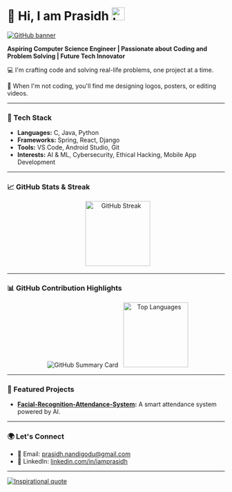 # 👋 Hi, I am Prasidh <img src="https://avatars.githubusercontent.com/u/121355523?s=400&u=edf26e6a79cddcdf98cdabf87c3920d6b1fea529&v=4" alt="Logo" height="30px"/>

[![GitHub banner](https://media.licdn.com/dms/image/v2/D5616AQH84j2mFMWQwA/profile-displaybackgroundimage-shrink_350_1400/profile-displaybackgroundimage-shrink_350_1400/0/1702176952769?e=1741219200&v=beta&t=Fj0b4tAoYNiGgBQJvflkeY1rKeXreBxAU09mGDQMq-o)](https://www.linkedin.com/in/iamprasidh/)

**Aspiring Computer Science Engineer | Passionate about Coding and Problem Solving | Future Tech Innovator**

💻 I'm crafting code and solving real-life problems, one project at a time.

🎨 When I'm not coding, you'll find me designing logos, posters, or editing videos.

---

### 🚀 Tech Stack

* **Languages:** C, Java, Python
* **Frameworks:** Spring, React, Django
* **Tools:** VS Code, Android Studio, Git
* **Interests:** AI & ML, Cybersecurity, Ethical Hacking, Mobile App Development

---

### 📈 GitHub Stats & Streak

<div align="center">
  <img src="https://github-readme-streak-stats.herokuapp.com?user=iamprasidh&theme=dark" alt="GitHub Streak" height="150px" />
</div>

---

### 📊 GitHub Contribution Highlights

<div align="center">
  <img src="https://github-profile-summary-cards.vercel.app/api/cards/profile-details?username=iamprasidh&theme=github_dark" alt="GitHub Summary Card" />
  <img src="https://github-readme-stats.vercel.app/api/top-langs/?username=iamprasidh&layout=compact&theme=dark" alt="Top Languages" height="150px" />
</div>

---

### 🌟 Featured Projects

* **[Facial-Recognition-Attendance-System](https://github.com/iamprasidh/Facial-Recognition-Attendance-System):** A smart attendance system powered by AI.

---

### 🌍 Let's Connect

* 💌 Email: prasidh.nandigodu@gmail.com
* 💼 LinkedIn: [linkedin.com/in/iamprasidh](https://linkedin.com/in/iamprasidh)

---

[![Inspirational quote](https://quotes-github-readme.vercel.app/api?type=horizontal&theme=dark)](https://quotes.github.com/)
